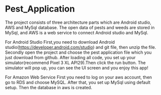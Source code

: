 # Pest_Application

The project consists of three architecture parts which are Android studio, AWS and MySql database. The open data of pests and weeds are stored in MySql, and AWS is a web service to connect Android studio and MySql.


For Android Studio
First,you need to download Android studio(https://developer.android.com/studio) and git file, then unzip the file. 
Secondly open the project and choose the pest application file which you just download from github.
After loading all code, you set up your simulator(recommend Pixel 3 XL API29).Then click the run button.
The simulator will pop up, you can see the UI screen and you enjoy this app!

For Amazon Web Service
First you need to log on your aws account, then go to RDS and choose MySQL.
After that, you set up MySql using default setup. Then the database in aws is created.

